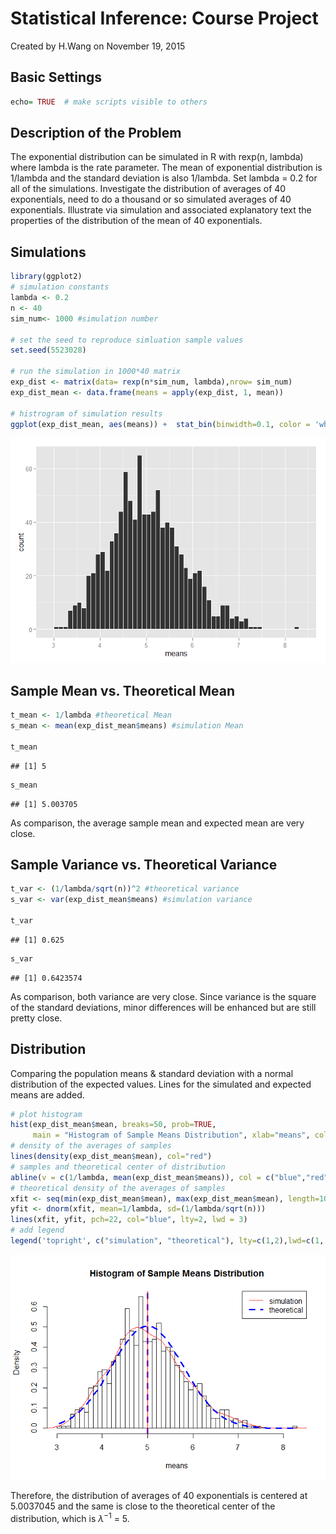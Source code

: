 # Statistical Inference: Course Project
Created by H.Wang on November 19, 2015

## Basic Settings

```r
echo= TRUE  # make scripts visible to others
```
## Description of the Problem

The exponential distribution can be simulated in R with rexp(n, lambda) where lambda is the rate parameter. The mean of exponential distribution is 1/lambda and the standard deviation is also 1/lambda. Set lambda = 0.2 for all of the simulations. Investigate the distribution of averages of 40 exponentials, need to do a thousand or so simulated averages of 40 exponentials. Illustrate via simulation and associated explanatory text the properties of the distribution of the mean of 40 exponentials.

## Simulations

```r
library(ggplot2)
# simulation constants
lambda <- 0.2
n <- 40
sim_num<- 1000 #simulation number

# set the seed to reproduce simluation sample values
set.seed(5523028)

# run the simulation in 1000*40 matrix
exp_dist <- matrix(data= rexp(n*sim_num, lambda),nrow= sim_num)
exp_dist_mean <- data.frame(means = apply(exp_dist, 1, mean))

# histrogram of simulation results
ggplot(exp_dist_mean, aes(means)) +  stat_bin(binwidth=0.1, color = 'white') 
```

![](PA1_SI_files/figure-html/unnamed-chunk-1-1.png) 

## Sample Mean vs. Theoretical Mean

```r
t_mean <- 1/lambda #theoretical Mean
s_mean <- mean(exp_dist_mean$means) #simulation Mean

t_mean 
```

```
## [1] 5
```

```r
s_mean
```

```
## [1] 5.003705
```
As comparison, the average sample mean and expected mean are very close. 

## Sample Variance vs. Theoretical Variance

```r
t_var <- (1/lambda/sqrt(n))^2 #theoretical variance
s_var <- var(exp_dist_mean$means) #simulation variance

t_var
```

```
## [1] 0.625
```

```r
s_var
```

```
## [1] 0.6423574
```
As comparison, both variance are very close. Since variance is the square of the standard deviations, minor differences will be enhanced but are still pretty close. 

## Distribution
Comparing the population means & standard deviation with a normal distribution of the expected values. Lines for the simulated and expected means are added. 

```r
# plot histogram 
hist(exp_dist_mean$mean, breaks=50, prob=TRUE,
     main = "Histogram of Sample Means Distribution", xlab="means", col="white")
# density of the averages of samples
lines(density(exp_dist_mean$mean), col="red")
# samples and theoretical center of distribution
abline(v = c(1/lambda, mean(exp_dist_mean$means)), col = c("blue","red"), lty=c(2,1), lwd=c(3, 1))
# theoretical density of the averages of samples
xfit <- seq(min(exp_dist_mean$mean), max(exp_dist_mean$mean), length=100)
yfit <- dnorm(xfit, mean=1/lambda, sd=(1/lambda/sqrt(n)))
lines(xfit, yfit, pch=22, col="blue", lty=2, lwd = 3)
# add legend
legend('topright', c("simulation", "theoretical"), lty=c(1,2),lwd=c(1, 3), col=c("red", "blue"))
```

![](PA1_SI_files/figure-html/unnamed-chunk-4-1.png) 

Therefore, the distribution of averages of 40 exponentials is centered at 5.0037045 and the same is close to the theoretical center of the distribution, which is $\lambda^{-1}$ = 5.


